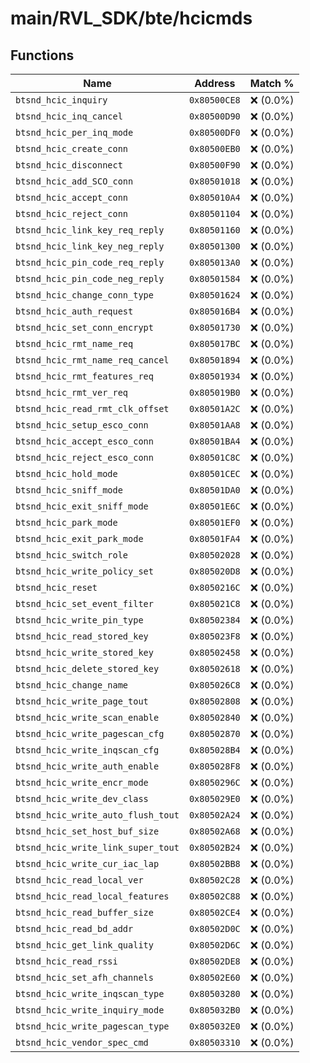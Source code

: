 # main/RVL_SDK/bte/hcicmds

## Functions

| Name | Address | Match % |
|------|---------|---------|
| `btsnd_hcic_inquiry` | `0x80500CE8` | :x: (0.0%) |
| `btsnd_hcic_inq_cancel` | `0x80500D90` | :x: (0.0%) |
| `btsnd_hcic_per_inq_mode` | `0x80500DF0` | :x: (0.0%) |
| `btsnd_hcic_create_conn` | `0x80500EB0` | :x: (0.0%) |
| `btsnd_hcic_disconnect` | `0x80500F90` | :x: (0.0%) |
| `btsnd_hcic_add_SCO_conn` | `0x80501018` | :x: (0.0%) |
| `btsnd_hcic_accept_conn` | `0x805010A4` | :x: (0.0%) |
| `btsnd_hcic_reject_conn` | `0x80501104` | :x: (0.0%) |
| `btsnd_hcic_link_key_req_reply` | `0x80501160` | :x: (0.0%) |
| `btsnd_hcic_link_key_neg_reply` | `0x80501300` | :x: (0.0%) |
| `btsnd_hcic_pin_code_req_reply` | `0x805013A0` | :x: (0.0%) |
| `btsnd_hcic_pin_code_neg_reply` | `0x80501584` | :x: (0.0%) |
| `btsnd_hcic_change_conn_type` | `0x80501624` | :x: (0.0%) |
| `btsnd_hcic_auth_request` | `0x805016B4` | :x: (0.0%) |
| `btsnd_hcic_set_conn_encrypt` | `0x80501730` | :x: (0.0%) |
| `btsnd_hcic_rmt_name_req` | `0x805017BC` | :x: (0.0%) |
| `btsnd_hcic_rmt_name_req_cancel` | `0x80501894` | :x: (0.0%) |
| `btsnd_hcic_rmt_features_req` | `0x80501934` | :x: (0.0%) |
| `btsnd_hcic_rmt_ver_req` | `0x805019B0` | :x: (0.0%) |
| `btsnd_hcic_read_rmt_clk_offset` | `0x80501A2C` | :x: (0.0%) |
| `btsnd_hcic_setup_esco_conn` | `0x80501AA8` | :x: (0.0%) |
| `btsnd_hcic_accept_esco_conn` | `0x80501BA4` | :x: (0.0%) |
| `btsnd_hcic_reject_esco_conn` | `0x80501C8C` | :x: (0.0%) |
| `btsnd_hcic_hold_mode` | `0x80501CEC` | :x: (0.0%) |
| `btsnd_hcic_sniff_mode` | `0x80501DA0` | :x: (0.0%) |
| `btsnd_hcic_exit_sniff_mode` | `0x80501E6C` | :x: (0.0%) |
| `btsnd_hcic_park_mode` | `0x80501EF0` | :x: (0.0%) |
| `btsnd_hcic_exit_park_mode` | `0x80501FA4` | :x: (0.0%) |
| `btsnd_hcic_switch_role` | `0x80502028` | :x: (0.0%) |
| `btsnd_hcic_write_policy_set` | `0x805020D8` | :x: (0.0%) |
| `btsnd_hcic_reset` | `0x8050216C` | :x: (0.0%) |
| `btsnd_hcic_set_event_filter` | `0x805021C8` | :x: (0.0%) |
| `btsnd_hcic_write_pin_type` | `0x80502384` | :x: (0.0%) |
| `btsnd_hcic_read_stored_key` | `0x805023F8` | :x: (0.0%) |
| `btsnd_hcic_write_stored_key` | `0x80502458` | :x: (0.0%) |
| `btsnd_hcic_delete_stored_key` | `0x80502618` | :x: (0.0%) |
| `btsnd_hcic_change_name` | `0x805026C8` | :x: (0.0%) |
| `btsnd_hcic_write_page_tout` | `0x80502808` | :x: (0.0%) |
| `btsnd_hcic_write_scan_enable` | `0x80502840` | :x: (0.0%) |
| `btsnd_hcic_write_pagescan_cfg` | `0x80502870` | :x: (0.0%) |
| `btsnd_hcic_write_inqscan_cfg` | `0x805028B4` | :x: (0.0%) |
| `btsnd_hcic_write_auth_enable` | `0x805028F8` | :x: (0.0%) |
| `btsnd_hcic_write_encr_mode` | `0x8050296C` | :x: (0.0%) |
| `btsnd_hcic_write_dev_class` | `0x805029E0` | :x: (0.0%) |
| `btsnd_hcic_write_auto_flush_tout` | `0x80502A24` | :x: (0.0%) |
| `btsnd_hcic_set_host_buf_size` | `0x80502A68` | :x: (0.0%) |
| `btsnd_hcic_write_link_super_tout` | `0x80502B24` | :x: (0.0%) |
| `btsnd_hcic_write_cur_iac_lap` | `0x80502BB8` | :x: (0.0%) |
| `btsnd_hcic_read_local_ver` | `0x80502C28` | :x: (0.0%) |
| `btsnd_hcic_read_local_features` | `0x80502C88` | :x: (0.0%) |
| `btsnd_hcic_read_buffer_size` | `0x80502CE4` | :x: (0.0%) |
| `btsnd_hcic_read_bd_addr` | `0x80502D0C` | :x: (0.0%) |
| `btsnd_hcic_get_link_quality` | `0x80502D6C` | :x: (0.0%) |
| `btsnd_hcic_read_rssi` | `0x80502DE8` | :x: (0.0%) |
| `btsnd_hcic_set_afh_channels` | `0x80502E60` | :x: (0.0%) |
| `btsnd_hcic_write_inqscan_type` | `0x80503280` | :x: (0.0%) |
| `btsnd_hcic_write_inquiry_mode` | `0x805032B0` | :x: (0.0%) |
| `btsnd_hcic_write_pagescan_type` | `0x805032E0` | :x: (0.0%) |
| `btsnd_hcic_vendor_spec_cmd` | `0x80503310` | :x: (0.0%) |